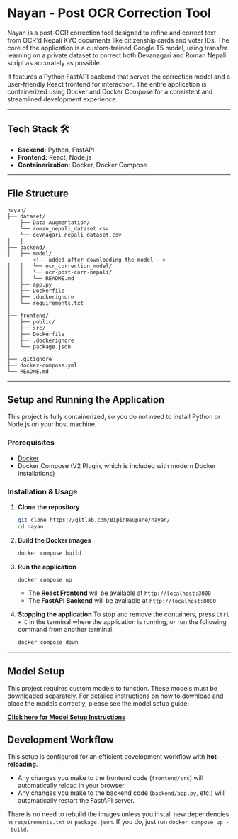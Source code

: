 # Nayan - Post OCR Correction Tool

Nayan is a post-OCR correction tool designed to refine and correct text from OCR'd Nepali KYC documents like citizenship cards and voter IDs. The core of the application is a custom-trained Google T5 model, using transfer learning on a private dataset to correct both Devanagari and Roman Nepali script as accurately as possible.

It features a Python FastAPI backend that serves the correction model and a user-friendly React frontend for interaction. The entire application is containerized using Docker and Docker Compose for a consistent and streamlined development experience.

---
## Tech Stack 🛠️

* **Backend:** Python, FastAPI 
* **Frontend:** React, Node.js 
* **Containerization:** Docker, Docker Compose 

---
## File Structure
```
nayan/
├── dataset/
    ├── Data Augmentation/
    └── roman_nepali_dataset.csv 
    └── devnagari_nepali_dataset.csv 
│   │
├── backend/
│   ├── model/
        <!-- added after downloading the model -->
│   │   └── ocr_correction_model/
│   │   └── ocr-post-corr-nepali/
│   │   └── README.md
│   ├── app.py
│   ├── Dockerfile
│   ├── .dockerignore
│   └── requirements.txt
│
├── frontend/
│   ├── public/
│   ├── src/
│   ├── Dockerfile
│   ├── .dockerignore
│   └── package.json
│
├── .gitignore
├── docker-compose.yml
└── README.md
```

---
## Setup and Running the Application

This project is fully containerized, so you do not need to install Python or Node.js on your host machine.

### Prerequisites

* [Docker](https://www.docker.com/products/docker-desktop/)
* Docker Compose (V2 Plugin, which is included with modern Docker installations)

### Installation & Usage

1.  **Clone the repository**
    ```bash
    git clone https://gitlab.com/BipinNeupane/nayan/
    cd nayan
    ```

2.  **Build the Docker images**
    ```bash
    docker compose build
    ```

3.  **Run the application**
    ```bash
    docker compose up
    ```
    * The **React Frontend** will be available at `http://localhost:3000`
    * The **FastAPI Backend** will be available at `http://localhost:8000`

4.  **Stopping the application**
    To stop and remove the containers, press `Ctrl + C` in the terminal where the application is running, or run the following command from another terminal:
    ```bash
    docker compose down
    ```

---

## Model Setup

This project requires custom models to function. These models must be downloaded separately. For detailed instructions on how to download and place the models correctly, please see the model setup guide:

**[Click here for Model Setup Instructions](./backend/model/README.md)**

## Development Workflow

This setup is configured for an efficient development workflow with **hot-reloading**.

* Any changes you make to the frontend code (`frontend/src`) will automatically reload in your browser.
* Any changes you make to the backend code (`backend/app.py`, etc.) will automatically restart the FastAPI server.

There is no need to rebuild the images unless you install new dependencies in `requirements.txt` or `package.json`. If you do, just run `docker compose up --build`.

